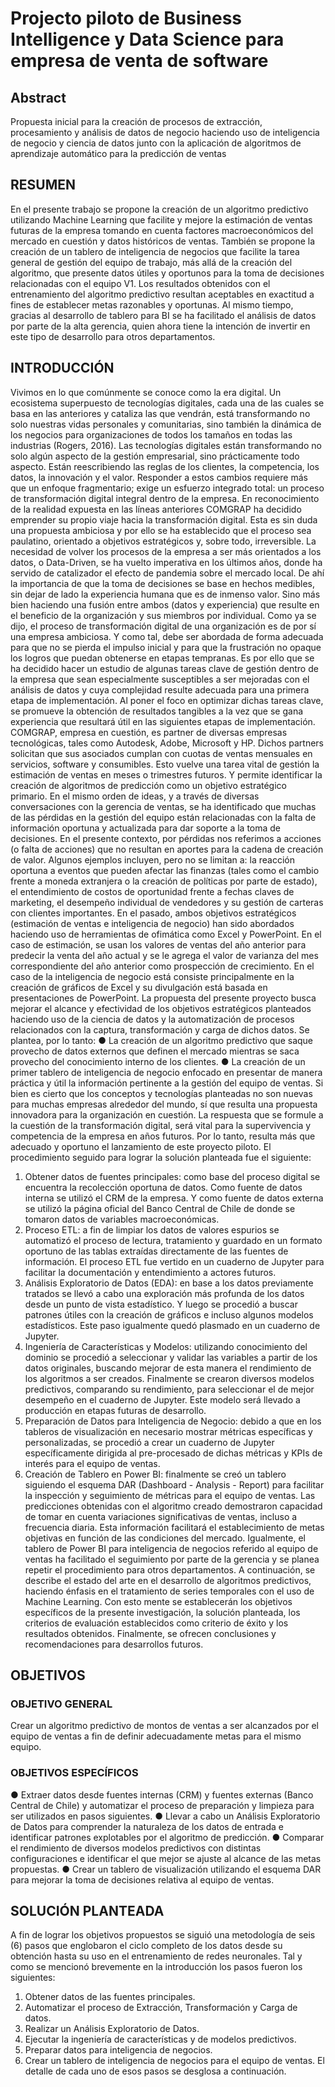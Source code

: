 # Projecto piloto de Business Intelligence y Data Science para empresa de venta de software
## Abstract
Propuesta inicial para la creación de procesos de extracción, procesamiento y análisis de datos de negocio haciendo uso de inteligencia de negocio y ciencia de datos junto con la aplicación de algoritmos de aprendizaje automático para la predicción de ventas

## RESUMEN
En el presente trabajo se propone la creación de un algoritmo predictivo utilizando Machine Learning que facilite y mejore la estimación de ventas futuras de la empresa tomando en cuenta factores macroeconómicos del mercado en cuestión y datos históricos de ventas. También se propone la creación de un tablero de inteligencia de negocios que facilite la tarea general de gestión del equipo de trabajo, más allá de la creación del algoritmo, que presente datos útiles y oportunos para la toma de decisiones relacionadas con el equipo V1.
Los resultados obtenidos con el entrenamiento del algoritmo predictivo resultan aceptables en exactitud a fines de establecer metas razonables y oportunas. Al mismo tiempo, gracias al desarrollo de tablero para BI se ha facilitado el análisis de datos por parte de la alta gerencia, quien ahora tiene la intención de invertir en este tipo de desarrollo para otros departamentos.
## INTRODUCCIÓN
Vivimos en lo que comúnmente se conoce como la era digital. Un ecosistema superpuesto de tecnologías digitales, cada una de las cuales se basa en las anteriores y cataliza las que vendrán, está transformando no solo nuestras vidas personales y comunitarias, sino también la dinámica de los negocios para organizaciones de todos los tamaños en todas las industrias (Rogers, 2016).
Las tecnologías digitales están transformando no solo algún aspecto de la gestión empresarial, sino prácticamente todo aspecto. Están reescribiendo las reglas de los clientes, la competencia, los datos, la innovación y el valor. Responder a estos cambios requiere más que un enfoque fragmentario; exige un esfuerzo integrado total: un proceso de transformación digital integral dentro de la empresa. 
En reconocimiento de la realidad expuesta en las líneas anteriores COMGRAP ha decidido emprender su propio viaje hacia la transformación digital. Esta es sin duda una propuesta ambiciosa y por ello se ha establecido que el proceso sea paulatino, orientado a objetivos estratégicos y, sobre todo, irreversible. La necesidad de volver los procesos de la empresa a ser más orientados a los datos, o Data-Driven, se ha vuelto imperativa en los últimos años, donde ha servido de catalizador el efecto de pandemia sobre el mercado local. De ahí la importancia de que la toma de decisiones se base en hechos medibles, sin dejar de lado la experiencia humana que es de inmenso valor. Sino más bien haciendo una fusión entre ambos (datos y experiencia) que resulte en el beneficio de la organización y sus miembros por individual. 
Como ya se dijo, el proceso de transformación digital de una organización es de por sí una empresa ambiciosa. Y como tal, debe ser abordada de forma adecuada para que no se pierda el impulso inicial y para que la frustración no opaque los logros que puedan obtenerse en etapas tempranas. Es por ello que se ha decidido hacer un estudio de algunas tareas clave de gestión dentro de la empresa que sean especialmente susceptibles a ser mejoradas con el análisis de datos y cuya complejidad resulte adecuada para una primera etapa de implementación. Al poner el foco en optimizar dichas tareas clave, se promueve la obtención de resultados tangibles a la vez que se gana experiencia que resultará útil en las siguientes etapas de implementación.
COMGRAP, empresa en cuestión, es partner de diversas empresas tecnológicas, tales como Autodesk, Adobe, Microsoft y HP. Dichos partners solicitan que sus asociados cumplan con cuotas de ventas mensuales en servicios, software y consumibles. Esto vuelve una tarea vital de gestión la estimación de ventas en meses o trimestres futuros. Y permite identificar la creación de algoritmos de predicción como un objetivo estratégico primario.
En el mismo orden de ideas, y a través de diversas conversaciones con la gerencia de ventas, se ha identificado que muchas de las pérdidas en la gestión del equipo están relacionadas con la falta de información oportuna y actualizada para dar soporte a la toma de decisiones. En el presente contexto, por pérdidas nos referimos a acciones (o falta de acciones) que no resultan en aportes para la cadena de creación de valor. Algunos ejemplos incluyen, pero no se limitan a: la reacción oportuna a eventos que pueden afectar las finanzas (tales como el cambio frente a moneda extranjera o la creación de políticas por parte de estado), el entendimiento de costos de oportunidad frente a fechas claves de marketing, el desempeño individual de vendedores y su gestión de carteras con clientes importantes.
En el pasado, ambos objetivos estratégicos (estimación de ventas e inteligencia de negocio) han sido abordados haciendo uso de herramientas de ofimática como Excel y PowerPoint. En el caso de estimación, se usan los valores de ventas del año anterior para predecir la venta del año actual y se le agrega el valor de varianza del mes correspondiente del año anterior como prospección de crecimiento. En el caso de la inteligencia de negocio está consiste principalmente en la creación de gráficos de Excel y su divulgación está basada en presentaciones de PowerPoint.
La propuesta del presente proyecto busca mejorar el alcance y efectividad de los objetivos estratégicos planteados haciendo uso de la ciencia de datos y la automatización de procesos relacionados con la captura, transformación y carga de dichos datos. Se plantea, por lo tanto:
●	La creación de un algoritmo predictivo que saque provecho de datos externos que definen el mercado mientras se saca provecho del conocimiento interno de los clientes.
●	La creación de un primer tablero de inteligencia de negocio enfocado en presentar de manera práctica y útil la información pertinente a la gestión del equipo de ventas.
Si bien es cierto que los conceptos y tecnologías planteadas no son nuevas para muchas empresas alrededor del mundo, sí que resulta una propuesta innovadora para la organización en cuestión. La respuesta que se formule a la cuestión de la transformación digital, será vital para la supervivencia y competencia de la empresa en años futuros. Por lo tanto, resulta más que adecuado y oportuno el lanzamiento de este proyecto piloto.
El procedimiento seguido para lograr la solución planteada fue el siguiente:
1.	Obtener datos de fuentes principales: como base del proceso digital se encuentra la recolección oportuna de datos. Como fuente de datos interna se utilizó el CRM de la empresa. Y como fuente de datos externa se utilizó la página oficial del Banco Central de Chile de donde se tomaron datos de variables macroeconómicas.
2.	Proceso ETL: a fin de limpiar los datos de valores espurios se automatizó el proceso de lectura, tratamiento y guardado en un formato oportuno de las tablas extraídas directamente de las fuentes de información. El proceso ETL fue vertido en un cuaderno de Jupyter para facilitar la documentación y entendimiento a actores futuros.
3.	Análisis Exploratorio de Datos (EDA): en base a los datos previamente tratados se llevó a cabo una exploración más profunda de los datos desde un punto de vista estadístico. Y luego se procedió a buscar patrones útiles con la creación de gráficos e incluso algunos modelos estadísticos. Este paso igualmente quedó plasmado en un cuaderno de Jupyter.
4.	Ingeniería de Características y Modelos: utilizando conocimiento del dominio se procedió a seleccionar y validar las variables a partir de los datos originales, buscando mejorar de esta manera el rendimiento de los algoritmos a ser creados. Finalmente se crearon diversos modelos predictivos, comparando su rendimiento, para seleccionar el de mejor desempeño en el cuaderno de Jupyter. Este modelo será llevado a producción en etapas futuras de desarrollo.
5.	Preparación de Datos para Inteligencia de Negocio: debido a que en los tableros de visualización en necesario mostrar métricas específicas y personalizadas, se procedió a crear un cuaderno de Jupyter específicamente dirigida al pre-procesado de dichas métricas y KPIs de interés para el equipo de ventas.
6.	Creación de Tablero en Power BI: finalmente se creó un tablero siguiendo el esquema DAR (Dashboard - Analysis - Report) para facilitar la inspección y seguimiento de métricas para el equipo de ventas.
Las predicciones obtenidas con el algoritmo creado demostraron capacidad de tomar en cuenta variaciones significativas de ventas, incluso a frecuencia diaria. Esta información facilitará el establecimiento de metas objetivas en función de las condiciones del mercado. Igualmente, el tablero de Power BI para inteligencia de negocios referido al equipo de ventas ha facilitado el seguimiento por parte de la gerencia y se planea repetir el procedimiento para otros departamentos.
A continuación, se describe el estado del arte en el desarrollo de algoritmos predictivos, haciendo énfasis en el tratamiento de series temporales con el uso de Machine Learning. Con esto mente se establecerán los objetivos específicos de la presente investigación, la solución planteada, los criterios de evaluación establecidos como criterio de éxito y los resultados obtenidos. Finalmente, se ofrecen conclusiones y recomendaciones para desarrollos futuros.
 
## OBJETIVOS
### OBJETIVO GENERAL
Crear un algoritmo predictivo de montos de ventas a ser alcanzados por el equipo de ventas a fin de definir adecuadamente metas para el mismo equipo.
### OBJETIVOS ESPECÍFICOS
●	Extraer datos desde fuentes internas (CRM) y fuentes externas (Banco Central de Chile) y automatizar el proceso de preparación y limpieza para ser utilizados en pasos siguientes. 
●	Llevar a cabo un Análisis Exploratorio de Datos para comprender la naturaleza de los datos de entrada e identificar patrones explotables por el algoritmo de predicción.
●	Comparar el rendimiento de diversos modelos predictivos con distintas configuraciones e identificar el que mejor se ajuste al alcance de las metas propuestas.
●	Crear un tablero de visualización utilizando el esquema DAR para mejorar la toma de decisiones relativa al equipo de ventas.
## SOLUCIÓN PLANTEADA
A fin de lograr los objetivos propuestos se siguió una metodología de seis (6) pasos que englobaron el ciclo completo de los datos desde su obtención hasta su uso en el entrenamiento de redes neuronales. Tal y como se mencionó brevemente en la introducción los pasos fueron los siguientes:
1.	Obtener datos de las fuentes principales.
2.	Automatizar el proceso de Extracción, Transformación y Carga de datos.
3.	Realizar un Análisis Exploratorio de Datos.
4.	Ejecutar la ingeniería de características y de modelos predictivos.
5.	Preparar datos para inteligencia de negocios.
6.	Crear un tablero de inteligencia de negocios para el equipo de ventas.
El detalle de cada uno de esos pasos se desglosa a continuación.

